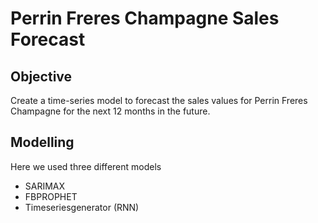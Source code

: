 # Perrin Freres Champagne Sales Forecast

## Objective
Create a time-series model to forecast the sales values for Perrin Freres Champagne for the next 12 months in the future.

## Modelling
Here we used three different models
- SARIMAX
- FBPROPHET
- Timeseriesgenerator (RNN)
